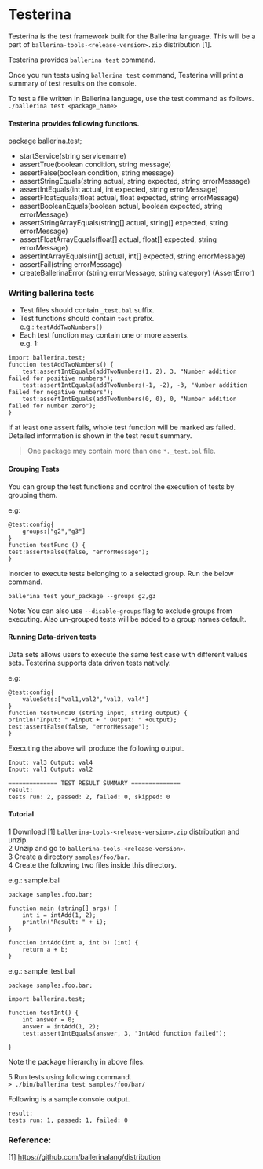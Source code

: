 # Testerina

Testerina is the test framework built for the Ballerina language. This will be a part of ```ballerina-tools-<release-version>.zip``` distribution [1].

Testerina provides ```ballerina test``` command.  

Once you run tests using ```ballerina test``` command, Testerina will print a summary of test results on the console.  

To test a file written in Ballerina language, use the test command as follows.  
```./ballerina test <package_name>```

#### Testerina provides following functions.

package ballerina.test;

 - startService(string servicename)
 - assertTrue(boolean condition, string message)
 - assertFalse(boolean condition, string message) 
 - assertStringEquals(string actual, string expected, string errorMessage)
 - assertIntEquals(int actual, int expected, string errorMessage)
 - assertFloatEquals(float actual, float expected, string errorMessage)
 - assertBooleanEquals(boolean actual, boolean expected, string errorMessage)
 - assertStringArrayEquals(string[] actual, string[] expected, string errorMessage)
 - assertFloatArrayEquals(float[] actual, float[] expected, string errorMessage)
 - assertIntArrayEquals(int[] actual, int[] expected, string errorMessage)
 - assertFail(string errorMessage)
 - createBallerinaError (string errorMessage, string category) (AssertError)
 
### Writing ballerina tests

- Test files should contain ```_test.bal``` suffix.  
- Test functions should contain ```test``` prefix.  
e.g.: ```testAddTwoNumbers()```
- Each test function may contain one or more asserts.  
e.g. 1: 
```ballerina
import ballerina.test;
function testAddTwoNumbers() {
    test:assertIntEquals(addTwoNumbers(1, 2), 3, "Number addition failed for positive numbers");
    test:assertIntEquals(addTwoNumbers(-1, -2), -3, "Number addition failed for negative numbers");
    test:assertIntEquals(addTwoNumbers(0, 0), 0, "Number addition failed for number zero");
}
```

If at least one assert fails, whole test function will be marked as failed.
Detailed information is shown in the test result summary.  
> One package may contain more than one ```*._test.bal``` file.

#### Grouping Tests

You can group the test functions and control the execution of tests by grouping them.

e.g:
```ballerina
@test:config{
    groups:["g2","g3"]
}
function testFunc () {
test:assertFalse(false, "errorMessage");
}
```

Inorder to execute tests belonging to a selected group. Run the below command.
````
ballerina test your_package --groups g2,g3
````
Note: You can also use `--disable-groups` flag to exclude groups from executing. Also un-grouped tests will be added to a group names default.

#### Running Data-driven tests

Data sets allows users to execute the same test case with different values sets. Testerina supports data driven tests natively.

e.g:
```ballerina
@test:config{
    valueSets:["val1,val2","val3, val4"]
}
function testFunc10 (string input, string output) {
println("Input: " +input + " Output: " +output);
test:assertFalse(false, "errorMessage");
}
```

Executing the above will produce the following output.
```
Input: val3 Output: val4
Input: val1 Output: val2

============== TEST RESULT SUMMARY ==============
result: 
tests run: 2, passed: 2, failed: 0, skipped: 0
````

#### Tutorial

1 Download [1] ```ballerina-tools-<release-version>.zip``` distribution and unzip.  
2 Unzip and go to ```ballerina-tools-<release-version>```.  
3 Create a directory ```samples/foo/bar```.  
4 Create the following two files inside this directory.  

e.g.: sample.bal
```ballerina
package samples.foo.bar;

function main (string[] args) {
    int i = intAdd(1, 2);
    println("Result: " + i);
}
 
function intAdd(int a, int b) (int) {
    return a + b;
}

```  
e.g.: sample_test.bal
```ballerina
package samples.foo.bar;
 
import ballerina.test;
 
function testInt() {	
    int answer = 0;
    answer = intAdd(1, 2);
    test:assertIntEquals(answer, 3, "IntAdd function failed");
	
}
```
Note the package hierarchy in above files.   
 
5 Run tests using following command.  
```> ./bin/ballerina test samples/foo/bar/```  

Following is a sample console output. 

```
result: 
tests run: 1, passed: 1, failed: 0
```
### Reference:  
[1] https://github.com/ballerinalang/distribution